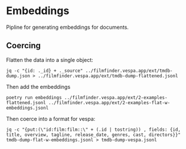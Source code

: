 # Embeddings

Pipline for generating embeddings for documents.

## Coercing

Flatten the data into a single object:

```
jq -c "{id: ._id} + ._source" ../filmfinder.vespa.app/ext/tmdb-dump.json > ../filmfinder.vespa.app/ext/tmdb-dump-flattened.jsonl
```

Then add the embeddings

```
poetry run embeddings ../filmfinder.vespa.app/ext/2-examples-flattened.jsonl ../filmfinder.vespa.app/ext/2-examples-flat-w-embeddings.jsonl
```

Then coerce into a format for vespa:

```
jq -c "{put:(\"id:film:film::\" + (.id | tostring)) , fields: {id, title, overview, tagline, release_date, genres, cast, directors}}" tmdb-dump-flat-w-embeddings.jsonl > tmdb-dump-vespa.jsonl
```
